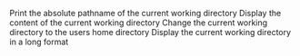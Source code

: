 Print the absolute pathname of the current working directory
Display the content of the current working directory
Change the current working directory to the users home directory
Display the current working directory in a long format
